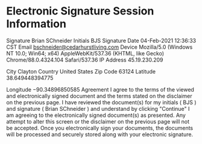 # Electronic Signature Session Information 

Signature
Brian SChneider
Initials
BJS
Signature Date
04-Feb-2021 12:36:33 CST
Email
bschneider@cedarhurstliving.com
Device
Mozilla/5.0 (Windows NT 10.0; Win64; x64) AppleWebKit/537.36 (KHTML, like Gecko)
Chrome/88.0.4324.104 Safari/537.36
IP Address
45.19.230.209

City
Clayton
Country
United States
Zip Code
63124
Latitude
38.649448394775

Longitude
$-90.34896850585$
Agreement
I agree to the terms of the viewed and electronically signed document and the terms stated on the disclaimer on the previous page. I have reviewed the document(s) for my initials ( BJS ) and signature ( Brian SChneider ) and understand by clicking "Continue" I am agreeing to the electronically signed document(s) as presented. Any attempt to alter this screen or the disclaimer on the previous page will not be accepted. Once you electronically sign your documents, the documents will be processed and securely stored along with your electronic signature.

